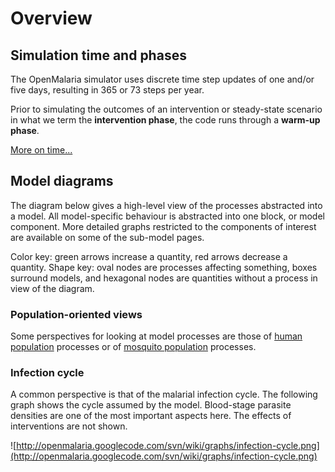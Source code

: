 # Overview #

## Simulation time and phases ##

The OpenMalaria simulator uses discrete time step updates of one and/or five days, resulting in 365 or 73 steps per year.

Prior to simulating the outcomes of an intervention or steady-state scenario in what we term the **intervention phase**, the code runs through a **warm-up phase**.

[More on time...](ModelTimeUpdates.md)

## Model diagrams ##

The diagram below gives a high-level view of the processes abstracted into a model. All model-specific behaviour is abstracted into one block, or model component. More detailed graphs restricted to
the components of interest are available on some of the sub-model pages.

Color key: green arrows increase a quantity, red arrows decrease a quantity. Shape key: oval
nodes are processes affecting something, boxes surround models, and hexagonal nodes are
quantities without a process in view of the diagram.

### Population-oriented views ###

Some perspectives for looking at model processes are those of [human population](ModelDemography.md) processes or of [mosquito population](ModelTransmission#Vector_transmission.md) processes.

### Infection cycle ###

A common perspective is that of the malarial infection cycle. The following graph shows the cycle assumed by the model. Blood-stage parasite densities are
one of the most important aspects here. The effects of interventions are not shown.

![http://openmalaria.googlecode.com/svn/wiki/graphs/infection-cycle.png](http://openmalaria.googlecode.com/svn/wiki/graphs/infection-cycle.png)